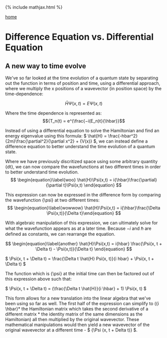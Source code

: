 {% include mathjax.html %}

[home](/README.md)

# Difference Equation vs. Differential Equation

## A new way to time evolve 

We've so far looked at the time evolution of a quantum state by separating out the function in terms of position and time, using a differential approach, where we
multiply the x positions of a wavevector (in position space) by the time-dependence: 

$$ \begin{equation}\label{tdse} \hat{H}\Psi(x,t) = E\Psi(x,t) \end{equation} $$ 

Where the time dependence is represented as: 
$${T_n(t) = e^(\frac{−i(E_n)t}{\hbar}}$$

Instead of using a differential equation to solve the Hamiltonian and find an energy eigenvalue using this formula: 
$ \hat{H} = \frac{-hbar^2}{2m}\frac{\partial^2}{\partial x^2} + {V(x)} $, we can instead define a difference equation to better understand the time evolution of a quantum state. 

Where we have previously discritized space using some arbitrary quantity {dt}, we can now compare the wavefunctions at two different times in order to better understand time evolution. 
$$ \begin{equation}\label{woo} \hat{H}\Psi(x,t) = i{\hbar}\frac{\partial}{\partial t}\Psi(x,t) \end{equation} $$

This expression can now be expressed in the difference form by comparing the wavefunction {\psi} at two different times: 
$$ \begin{equation}\label{wowwow} \hat{H}\Psi(x,t) = i{\hbar}\frac{\Delta \Psi(x,t)}{\Delta t}\end{equation} $$

With algebraic manipulation of this expression, we can ultimately solve for what the wavefunction appears as at a later time. Because ${-i}$ and ${\hbar}$ are defined as constants, we can rearrange the equation. 

$$ \begin{equation}\label{another} \hat{H}\Psi(x,t) = i{hbar} \frac{\Psi(x, t + \Delta t) - \Psi(x,t)}{\Delta t} \end{equation} $$

$ \Psi(x, t + \Delta t) = \frac{\Delta t \hat{H} Psi(x, t)}{i hbar} + \Psi(x, t + \Delta t) $

The function which is {\psi} at the initial time can then be factored out of this expression above such that:

$  \Psi(x, t + \Delta t) = (\frac{\Delta t \hat{H}}{i \hbar} + 1) \Psi(x, t)  $ 

This form allows for a new translation into the linear algebra that we've been using so far as well. The first half of the expression can simplify to ({i \hbar}* the Hamiltonian matrix which takes the second derivative of a different matrix * the identity matrix of the same dimensions as the Hamiltonian) all then multiplied by the original wavevector. These mathematical manipulations would then yield a new wavevector of the original wavevector at a different time - $ {\Psi (x, t + Delta t)} $.




